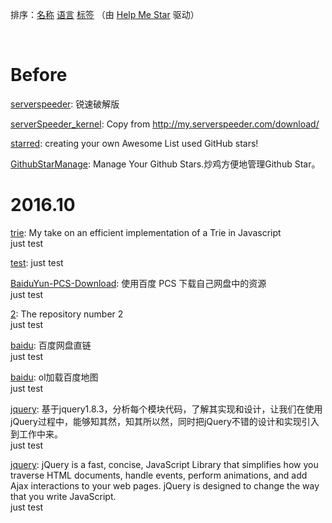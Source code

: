 排序：[名称](https://github.com/ttionya/test/blob/master/README-NAME.md) [语言](https://github.com/ttionya/test/blob/master/README-LANGUAGE.md) [标签](https://github.com/ttionya/test/blob/master/README-TAGS.md)  （由 [Help Me Star](https://github.com/ttionya/help-me-star) 驱动）

<br>

# Before

[serverspeeder](https://github.com/91yun/serverspeeder): 锐速破解版  


[serverSpeeder_kernel](https://github.com/0oVicero0/serverSpeeder_kernel): Copy from http://my.serverspeeder.com/download/  


[starred](https://github.com/maguowei/starred): creating your own Awesome List used GitHub stars!  


[GithubStarManage](https://github.com/golmic/GithubStarManage): Manage Your Github Stars.炒鸡方便地管理Github Star。  


# 2016.10

[trie](https://github.com/mikedeboer/trie): My take on an efficient implementation of a Trie in Javascript  
just test  


[test](https://github.com/ttionya/test): just test  


[BaiduYun-PCS-Download](https://github.com/ttionya/BaiduYun-PCS-Download): 使用百度 PCS 下载自己网盘中的资源  
just test  


[2](https://github.com/m8w/2): The repository number 2  
just test  


[baidu](https://github.com/xiuluo/baidu): 百度网盘直链  
just test  


[baidu](https://github.com/shitao1988/baidu): ol加载百度地图  
just test  


[jquery](https://github.com/360code/jquery): 基于jquery1.8.3，分析每个模块代码，了解其实现和设计，让我们在使用jQuery过程中，能够知其然，知其所以然，同时把jQuery不错的设计和实现引入到工作中来。  
just test  


[jquery](https://github.com/davemerwin/jquery): jQuery is a fast, concise, JavaScript Library that simplifies how you traverse HTML documents, handle events, perform animations, and add Ajax interactions to your web pages. jQuery is designed to change the way that you write JavaScript.  
just test  


